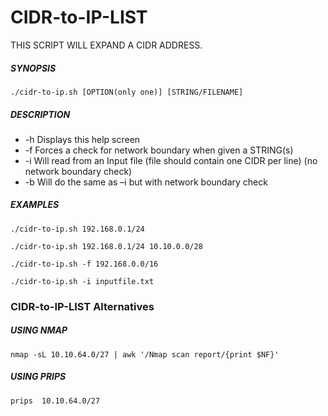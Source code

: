 # CIDR-to-IP-LIST

THIS SCRIPT WILL EXPAND A CIDR ADDRESS.

##### SYNOPSIS

```
./cidr-to-ip.sh [OPTION(only one)] [STRING/FILENAME]
```

##### DESCRIPTION

- -h Displays this help screen
- -f Forces a check for network boundary when given a STRING(s)
- -i Will read from an Input file (file should contain one CIDR per line) (no network boundary check)
- -b Will do the same as –i but with network boundary check

##### EXAMPLES

```
./cidr-to-ip.sh 192.168.0.1/24

./cidr-to-ip.sh 192.168.0.1/24 10.10.0.0/28

./cidr-to-ip.sh -f 192.168.0.0/16

./cidr-to-ip.sh -i inputfile.txt
```


### CIDR-to-IP-LIST Alternatives

##### USING NMAP

```
nmap -sL 10.10.64.0/27 | awk '/Nmap scan report/{print $NF}'
```

##### USING PRIPS

```
prips  10.10.64.0/27
```







